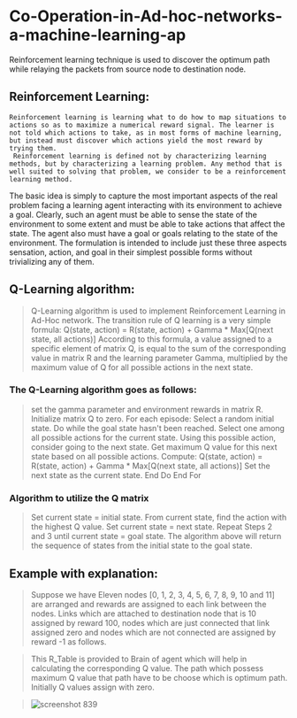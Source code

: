 # Co-Operation-in-Ad-hoc-networks-a-machine-learning-ap
Reinforcement learning technique is used to discover the optimum path while relaying the packets from source node to destination node.

## Reinforcement Learning:

    Reinforcement learning is learning what to do how to map situations to actions so as to maximize a numerical reward signal. The learner is not told which actions to take, as in most forms of machine learning, but instead must discover which actions yield the most reward by trying them.
	 Reinforcement learning is defined not by characterizing learning methods, but by characterizing a learning problem. Any method that is well suited to solving that problem, we consider to be a reinforcement learning method.
  The basic idea is simply to capture the most important aspects of the real problem facing a learning agent interacting with its environment to achieve a goal. Clearly, such an agent must be able to sense the state of the environment to some extent and must be able to take actions that affect the state. The agent also must have a goal or goals relating to the state of the environment. The formulation is intended to include just these three aspects sensation, action, and goal in their simplest possible forms without trivializing any of them.
  
## Q-Learning algorithm:
  
> Q-Learning algorithm is used to implement Reinforcement Learning in Ad-Hoc network. 
> The transition rule of Q learning is a very simple formula:
  Q(state, action) = R(state, action) + Gamma * Max[Q(next state, all actions)]
> According to this formula, a value assigned to a specific element of matrix Q, is equal to the sum of the corresponding value in matrix R and the learning parameter Gamma, multiplied by the maximum value of Q for all possible actions in the next state. 

### The Q-Learning algorithm goes as follows:

> set the gamma parameter and environment rewards in matrix R.
> Initialize matrix Q to zero.
> For each episode: Select a random initial state.
  Do while the goal state hasn't been reached.
  Select one among all possible actions for the current state.
  Using this possible action, consider going to the next state.
  Get maximum Q value for this next state based on all possible actions.
  Compute: Q(state, action) = R(state, action) + Gamma * Max[Q(next state, all actions)]
  Set the next state as the current state.
  End Do
End For

### Algorithm to utilize the Q matrix

> Set current state = initial state.
> From current state, find the action with the highest Q value.
> Set current state = next state.
> Repeat Steps 2 and 3 until current state = goal state.
> The algorithm above will return the sequence of states from the initial state to the goal state.

## Example with explanation:

> Suppose we have Eleven nodes [0, 1, 2, 3, 4, 5, 6, 7, 8, 9, 10 and 11] are arranged and rewards are assigned to each link between the nodes. Links which are attached to destination node that is 10 assigned by reward 100, nodes which are just connected that link assigned zero and nodes which are not connected are assigned by reward -1 as follows.

> This R_Table is provided to Brain of agent which will help in calculating the corresponding Q value. The path which possess maximum Q value that path have to be choose which is optimum path. Initially Q values assign with zero.

> ![screenshot 839](https://user-images.githubusercontent.com/32256364/42685099-bb11f306-86af-11e8-97e6-16449b83e048.png)



